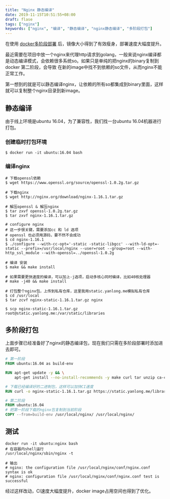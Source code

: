 ```yaml
---
title: "Nginx 静态编译"
date: 2019-11-15T10:51:55+08:00
draft: flase
tags: ["nginx"]
keywords: ["nginx", "编译", "静态编译", "nginx静态编译", "多阶段打包"]
---
```


在使用 [docker多阶段部署](https://yanlong.me/post/docker-multi-stage-build/) 后，镜像大小得到了有效瘦身，部署速度大幅度提升。

最近需要在项目中放一个nginx来代理http请求到golang，一般来说nginx编译都是动态编译模式，会依赖很多系统so。如果只是单纯的把nginx的binary复制到docker 第二阶段，会导致
在新的image中找不到依赖的so文件，从而nginx不能正常工作。

第一想到的就是可以静态编译nginx，让依赖的所有so都集成到binary里面，这样就可以复制整个nginx目录到新image。

## 静态编译

由于线上环境是ubuntu 16.04，为了兼容性，我们找一台ubuntu 16.04机器进行打包。

### 创建临时打包环境
```shell
$ docker run -it ubuntu:16.04 bash
```

### 编译nginx
```shell
# 下载openssl依赖
$ wget https://www.openssl.org/source/openssl-1.0.2g.tar.gz

# 下载nginx
$ wget http://nginx.org/download/nginx-1.16.1.tar.gz

# 解压openssl & 解压nginx
$ tar zxvf openssl-1.0.2g.tar.gz
$ tar zxvf nginx-1.16.1.tar.gz

# configure nginx
# 这一步很关键，需要添加cc 和 ld 选项
# openssl 也必须用源码，要不然不会成功
$ cd nginx-1.16.1
$ ./configure --with-cc-opt='-static -static-libgcc' --with-ld-opt=-static --prefix=/usr/local/nginx --user=root --group=root --with-http_ssl_module --with-openssl=../openssl-1.0.2g

# 编译 安装
$ make && make install

# 如果需要更快速度的编译，可以加上-j选项，启动多核心同时编译，比如40核处理器
# make -j40 && make install

# 打包整个nginx包，上传到私有仓库，这里我用static.yanlong.me模拟私有仓库
$ cd /usr/local
$ tar zcvf nginx-static-1.16.1.tar.gz nginx

$ scp nginx-static-1.16.1.tar.gz root@static.yanlong.me:/var/static/libraries
```

## 多阶段打包

上面步骤已经准备好了nginx的静态编译包，现在我们只需在多阶段部署时添加进去即可。

```dockerfile
# 第一阶段
FROM ubuntu:16.04 as build-env

RUN apt-get update -y && \
    apt-get install --no-install-recommends -y make curl tar unzip ca-certificates && apt-get install gcc -y

# 下载已经编译好的二进制包，这样可以加快CI速度
RUN curl -o nginx-static-1.16.1.tar.gz https://static.yanlong.me/libraries/nginx-static-1.16.1.tar.gz && tar zxf nginx-static-1.16.1.tar.gz && mv nginx /usr/local/

# 第二阶段
FROM ubuntu:16.04
# 把第一阶段下载的nginx包复制到当前阶段
COPY --from=build-env /usr/local/nginx/ /usr/local/nginx/
```

## 测试
```shell
docker run -it ubuntu:nginx bash
# 在容器内shell运行
/usr/local/nginx/sbin/nginx -t

# 输出
# nginx: the configuration file /usr/local/nginx/conf/nginx.conf syntax is ok
# nginx: configuration file /usr/local/nginx/conf/nginx.conf test is successful
```

经过这样改动，CI速度大幅度提升，docker image占用空间也得到了优化。

